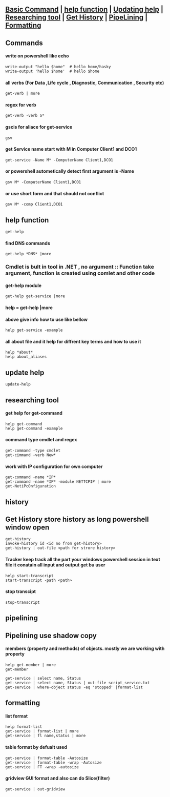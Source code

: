 ## [Basic Command](#commands) | [help function](#help-function) | [Updating help](#update-help) | [Researching tool](#researching-tool) | [Get History](#history) | [PipeLining](#pipelining) | [Formatting](#formatting)
## Commands
#### write on powershell like echo
```
write-output "hello $home"  # hello home/hasky
write-output 'hello $home'  # hello $home
```
#### all verbs (For Data ,Life cycle , Diagnostic, Communication , Security etc)
```
get-verb | more
```

#### regex for verb
```
get-verb -verb S*
```
#### gscis for aliace for get-service
```
gsv
```

#### get Service name start with M in Computer Client1 and DCO1
```
get-service -Name M* -ComputerName Client1,DCO1
```
#### or powershell autometically detect first argument is -Name
```
gsv M* -ComputerName Client1,DCO1
```
#### or use short form and that should not conflict
```
gsv M* -comp Client1,DCO1
```

## help function
```
get-help
```

#### find DNS commands
```
get-help *DNS* |more
```

### Cmdlet is bult in tool in .NET , no argument :: Function take argument, function is created using comlet and other code

#### get-help module
```
get-help get-service |more
```
#### help = get-help <command> |more
#### above give info how to use like bellow
```
help get-service -example
```

#### all about file and it help for diffrent key terms and how to use it
```
help *about*
help about_aliases
```

## update help
```
update-help
```
## researching tool

#### get help for get-command
```
help get-command
help get-command -example
```
#### command type cmdlet and regex
```
get-command -type cmdlet
get-cimmand -verb New*
```

#### work with IP configuration for own computer
```
get-command -name *IP*
get-command -name *IP* -module NETTCPIP | more
get-NetiPcOnfiguration
```

## history
## Get History store history as long powershell window open 

```
get-history
invoke-history id <id no from get-history>
get-history | out-file <path for strore history>
```
#### Tracker keep track all the part your windows powershell session in text file it conatain all input and output get bu user 
```
help start-transcript
start-transcript -path <path>
```
#### stop transcipt
```
stop-transcript
```
## pipelining
## Pipelining use shadow copy

#### members (property and methods) of objects. mostly we are working with property
```
help get-member | more
get-member
```
```
get-service | select name, Status
get-service | select name, Status | out-file script_service.txt
get-service | where-object status -eq 'stopped' |format-list
```
## formatting

#### list format
```
help format-list
get-service | format-list | more
get-service | fl name,status | more
```
#### table format by defualt used
```
get-service | format-table -Autosize
get-service | format-table -wrap -Autosize
get-service | FT -wrap -autosize
```
#### gridview GUI format and also can do Slice(filter)
```
get-service | out-gridview
``` 
























